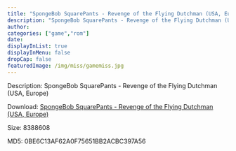 ```yaml
---
title: "SpongeBob SquarePants - Revenge of the Flying Dutchman (USA, Europe)"
description: "SpongeBob SquarePants - Revenge of the Flying Dutchman (USA, Europe)"
author: 
categories: ["game","rom"]
date: 
displayInList: true
displayInMenu: false
dropCap: false
featuredImage: /img/miss/gamemiss.jpg
---
```


Description: SpongeBob SquarePants - Revenge of the Flying Dutchman (USA, Europe)

Download: <a style="text-decoration:underline;" href="https://mega.nz/#!rfZylKJB!sdJq_Ge_Jf0KmNyUJosBEb4baA9l8dNmYbt7XLXhzDM" target = "_blank" rel = "nofollow" > SpongeBob SquarePants - Revenge of the Flying Dutchman (USA, Europe)</a>

Size: 8388608

MD5: 0BE6C13AF62A0F75651BB2ACBC397A56

